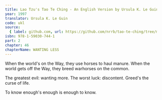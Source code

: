 ```yaml
---
title: Lao Tzu's Tao Te Ching - An English Version by Ursula K. Le Guin
year: 1997
translator: Ursula K. Le Guin
code: ukl
source:
  { label: github.com, url: https://github.com/nrrb/tao-te-ching/tree/master }
isbn: 978-1-59030-744-1
part: 2
chapter: 46
chapterName: WANTING LESS
---
```

When the world's on the Way,
they use horses to haul manure.
When the world gets off the Way,
they breed warhorses on the common.

The greatest evil: wanting more.
The worst luck: discontent.
Greed's the curse of life.

To know enough's enough
is enough to know.